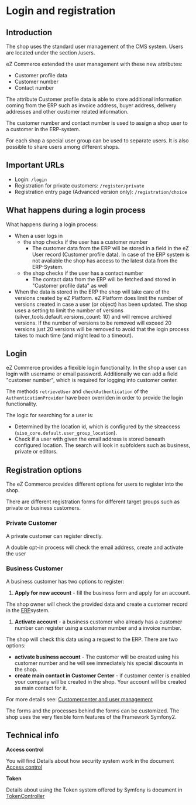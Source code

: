 # Login and registration

## Introduction

The shop uses the standard user management of the CMS system. Users are located under the section /users.

eZ Commerce extended the user management with these new attributes:

- Customer profile data
- Customer number
- Contact number

The attribute Customer profile data is able to store additional information coming from the ERP such as invoice address, buyer address, delivery addresses and other customer related information. 

The customer number and contact number is used to assign a shop user to a customer in the ERP-system.

For each shop a special user group can be used to separate users. It is also possible to share users among different shops.

## Important URLs

- Login: `/login`
- Registration for private customers: `/register/private`
- Registration entry page (Advanced version only): `/registration/choice`

## What happens during a login process

What happens during a login process:

- When a user logs in 
  - the shop checks if the user has a customer number 
      - The customer data  from the ERP will be stored in a field in the eZ User record (Customer profile data). In case of the ERP system is not available the shop has access to the latest data from the ERP-System.
  - the shop checks if the user has a contact number  
      - The contact data from the ERP will be fetched and stored in "Customer profile data" as well
- When the data is stored in the ERP the shop will take care of the versions created by eZ Platform. eZ Platform does limit the number of versions created in case a user (or object) has been updated. The shop uses a setting to limit the number of versions (silver\_tools.default.versions\_count: 10) and will remove archived versions. If the number of versions to be removed will exceed 20 versions just 20 versions will be removed to avoid that the login process takes to much time (and might lead to a timeout). 

## Login

eZ Commerce provides a flexible login functionality. In the shop a user can login with username or email password. Additionally we can add a field "customer number", which is required for logging into customer center.

The methods `retrieveUser` and `checkAuthentication` of the `AuthenticationProvider` have been overriden in order to provide the login functionality.

The logic for searching for a user is:

- Determined by the location id, which is configured by the siteaccess (`siso_core.default.user_group_location`).
- Check if a user with given the email address is stored beneath configured location. The search will look in subfolders such as business, private or editors.

## Registration options

The eZ Commerce provides different options for users to register into the shop. 

There are different registration forms for different target groups such as private or business customers.

### Private Customer

A private customer can register directly.

A double opt-in process will check the email address, create and activate the user

### Business Customer

A business customer has two options to register:

1. **Apply for new account** - fill the business form and apply for an account.   

The shop owner will check the provided data and create a customer record in the [ERP](http://confluence.ng.silverproducts.de/display/EX/Term+-+ERP)system.

1. **Activate account** - a business customer who already has a customer number can register using a customer number and a invoice number.  

The shop will check this data using a request to the ERP. There are two options:

- **activate business account** - The customer will be created using his customer number and he will see immediately his special discounts in the shop.
- **create main contact in Customer Center** - if customer center is enabled your company will be created in the shop. Your account will be created as main contact for it.  
      
For more details see: [Customercenter and user management](http://confluence.ng.silverproducts.de/display/EX/Customercenter+and+user+management)

The forms and the processes behind the forms can be customized. The shop uses the very flexible form features of the Framework Symfony2.

## Technical info

**Access control**

You will find Details about how security system work in the document [Access control](Access-control_23560922.html)

**Token**

Details about using the Token system offered by Symfony is document in [TokenController](TokenController_23560947.html)
